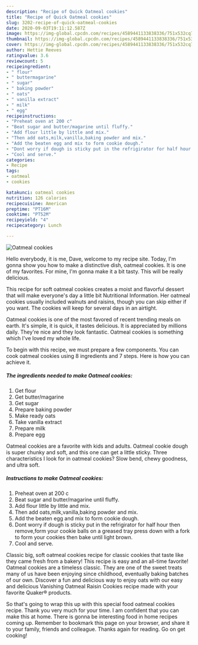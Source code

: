 ```yaml
---
description: "Recipe of Quick Oatmeal cookies"
title: "Recipe of Quick Oatmeal cookies"
slug: 3202-recipe-of-quick-oatmeal-cookies
date: 2020-09-03T19:11:12.587Z
image: https://img-global.cpcdn.com/recipes/4589441133838336/751x532cq70/oatmeal-cookies-recipe-main-photo.jpg
thumbnail: https://img-global.cpcdn.com/recipes/4589441133838336/751x532cq70/oatmeal-cookies-recipe-main-photo.jpg
cover: https://img-global.cpcdn.com/recipes/4589441133838336/751x532cq70/oatmeal-cookies-recipe-main-photo.jpg
author: Hettie Reeves
ratingvalue: 3.6
reviewcount: 5
recipeingredient:
- " flour"
- " buttermagarine"
- " sugar"
- " baking powder"
- " oats"
- " vanilla extract"
- " milk"
- " egg"
recipeinstructions:
- "Preheat oven at 200 c"
- "Beat sugar and butter/magarine until fluffy."
- "Add flour little by little and mix."
- "Then add oats,milk,vanilla,baking powder and mix."
- "Add the beaten egg and mix to form cookie dough."
- "Dont worry if dough is sticky put in the refrigirator for half hour then remove,form your cookie balls on a greased tray press down with a fork to form your cookies then bake until light brown."
- "Cool and serve."
categories:
- Recipe
tags:
- oatmeal
- cookies

katakunci: oatmeal cookies 
nutrition: 126 calories
recipecuisine: American
preptime: "PT16M"
cooktime: "PT52M"
recipeyield: "4"
recipecategory: Lunch

---
```



![Oatmeal cookies](https://img-global.cpcdn.com/recipes/4589441133838336/751x532cq70/oatmeal-cookies-recipe-main-photo.jpg)

Hello everybody, it is me, Dave, welcome to my recipe site. Today, I'm gonna show you how to make a distinctive dish, oatmeal cookies. It is one of my favorites. For mine, I'm gonna make it a bit tasty. This will be really delicious.

This recipe for soft oatmeal cookies creates a moist and flavorful dessert that will make everyone&#39;s day a little bit Nutritional Information. Her oatmeal cookies usually included walnuts and raisins, though you can skip either if you want. The cookies will keep for several days in an airtight.

Oatmeal cookies is one of the most favored of recent trending meals on earth. It's simple, it is quick, it tastes delicious. It is appreciated by millions daily. They're nice and they look fantastic. Oatmeal cookies is something which I've loved my whole life.


To begin with this recipe, we must prepare a few components. You can cook oatmeal cookies using 8 ingredients and 7 steps. Here is how you can achieve it.

<!--inarticleads1-->

##### The ingredients needed to make Oatmeal cookies:

1. Get  flour
1. Get  butter/magarine
1. Get  sugar
1. Prepare  baking powder
1. Make ready  oats
1. Take  vanilla extract
1. Prepare  milk
1. Prepare  egg


Oatmeal cookies are a favorite with kids and adults. Oatmeal cookie dough is super chunky and soft, and this one can get a little sticky. Three characteristics I look for in oatmeal cookies? Slow bend, chewy goodness, and ultra soft. 

<!--inarticleads2-->

##### Instructions to make Oatmeal cookies:

1. Preheat oven at 200 c
1. Beat sugar and butter/magarine until fluffy.
1. Add flour little by little and mix.
1. Then add oats,milk,vanilla,baking powder and mix.
1. Add the beaten egg and mix to form cookie dough.
1. Dont worry if dough is sticky put in the refrigirator for half hour then remove,form your cookie balls on a greased tray press down with a fork to form your cookies then bake until light brown.
1. Cool and serve.


Classic big, soft oatmeal cookies recipe for classic cookies that taste like they came fresh from a bakery! This recipe is easy and an all-time favorite! Oatmeal cookies are a timeless classic. They are one of the sweet treats many of us have been enjoying since childhood, eventually baking batches of our own. Discover a fun and delicious way to enjoy oats with our easy and delicious Vanishing Oatmeal Raisin Cookies recipe made with your favorite Quaker® products. 

So that's going to wrap this up with this special food oatmeal cookies recipe. Thank you very much for your time. I am confident that you can make this at home. There is gonna be interesting food in home recipes coming up. Remember to bookmark this page on your browser, and share it to your family, friends and colleague. Thanks again for reading. Go on get cooking!
